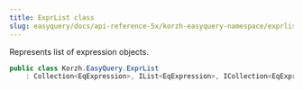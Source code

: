 ```yaml
---
title: ExprList class
slug: easyquery/docs/api-reference-5x/korzh-easyquery-namespace/exprlist-class
---
```



Represents list of expression objects.
```csharp
public class Korzh.EasyQuery.ExprList
    : Collection<EqExpression>, IList<EqExpression>, ICollection<EqExpression>, IEnumerable<EqExpression>, IEnumerable, IList, ICollection, IReadOnlyList<EqExpression>, IReadOnlyCollection<EqExpression>

```